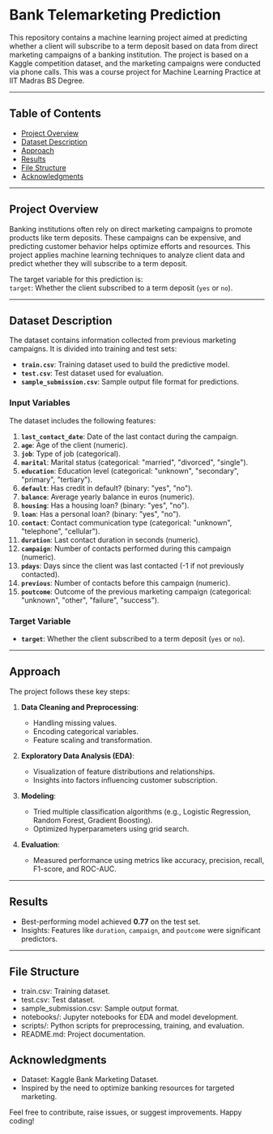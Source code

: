 # Bank Telemarketing Prediction  

This repository contains a machine learning project aimed at predicting whether a client will subscribe to a term deposit based on data from direct marketing campaigns of a banking institution. The project is based on a Kaggle competition dataset, and the marketing campaigns were conducted via phone calls. This was a course project for Machine Learning Practice at IIT Madras BS Degree.

---

## Table of Contents  
- [Project Overview](#project-overview)  
- [Dataset Description](#dataset-description)  
- [Approach](#approach)  
- [Results](#results)  
- [File Structure](#file-structure)  
- [Acknowledgments](#acknowledgments)  

---

## Project Overview  
Banking institutions often rely on direct marketing campaigns to promote products like term deposits. These campaigns can be expensive, and predicting customer behavior helps optimize efforts and resources. This project applies machine learning techniques to analyze client data and predict whether they will subscribe to a term deposit.  

The target variable for this prediction is:  
`target`: Whether the client subscribed to a term deposit (`yes` or `no`).  

---

## Dataset Description  
The dataset contains information collected from previous marketing campaigns. It is divided into training and test sets:  

- **`train.csv`**: Training dataset used to build the predictive model.  
- **`test.csv`**: Test dataset used for evaluation.  
- **`sample_submission.csv`**: Sample output file format for predictions.  

### Input Variables  
The dataset includes the following features:  

1. **`last_contact_date`**: Date of the last contact during the campaign.  
2. **`age`**: Age of the client (numeric).  
3. **`job`**: Type of job (categorical).  
4. **`marital`**: Marital status (categorical: "married", "divorced", "single").  
5. **`education`**: Education level (categorical: "unknown", "secondary", "primary", "tertiary").  
6. **`default`**: Has credit in default? (binary: "yes", "no").  
7. **`balance`**: Average yearly balance in euros (numeric).  
8. **`housing`**: Has a housing loan? (binary: "yes", "no").  
9. **`loan`**: Has a personal loan? (binary: "yes", "no").  
10. **`contact`**: Contact communication type (categorical: "unknown", "telephone", "cellular").  
11. **`duration`**: Last contact duration in seconds (numeric).  
12. **`campaign`**: Number of contacts performed during this campaign (numeric).  
13. **`pdays`**: Days since the client was last contacted (-1 if not previously contacted).  
14. **`previous`**: Number of contacts before this campaign (numeric).  
15. **`poutcome`**: Outcome of the previous marketing campaign (categorical: "unknown", "other", "failure", "success").  

### Target Variable  
- **`target`**: Whether the client subscribed to a term deposit (`yes` or `no`).  

---

## Approach  
The project follows these key steps:  

1. **Data Cleaning and Preprocessing**:  
   - Handling missing values.  
   - Encoding categorical variables.  
   - Feature scaling and transformation.  

2. **Exploratory Data Analysis (EDA)**:  
   - Visualization of feature distributions and relationships.  
   - Insights into factors influencing customer subscription.  

3. **Modeling**:  
   - Tried multiple classification algorithms (e.g., Logistic Regression, Random Forest, Gradient Boosting).  
   - Optimized hyperparameters using grid search.  

4. **Evaluation**:  
   - Measured performance using metrics like accuracy, precision, recall, F1-score, and ROC-AUC.  

---

## Results  
- Best-performing model achieved **0.77** on the test set.  
- Insights: Features like `duration`, `campaign`, and `poutcome` were significant predictors.  

---

## File Structure

- train.csv: Training dataset.
- test.csv: Test dataset.
- sample_submission.csv: Sample output format.
- notebooks/: Jupyter notebooks for EDA and model development.
- scripts/: Python scripts for preprocessing, training, and evaluation.
- README.md: Project documentation.

## Acknowledgments

- Dataset: Kaggle Bank Marketing Dataset.
- Inspired by the need to optimize banking resources for targeted marketing.

Feel free to contribute, raise issues, or suggest improvements. Happy coding!
